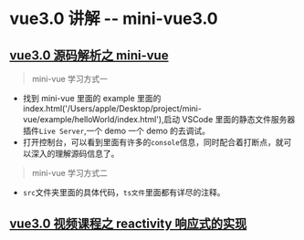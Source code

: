 # vue3.0 讲解 -- mini-vue3.0

## [vue3.0 源码解析之 mini-vue](https://github.com/shuimu0579/mini-vue)

> mini-vue 学习方式一

- 找到 mini-vue 里面的 example 里面的 index.html('/Users/apple/Desktop/project/mini-vue/example/helloWorld/index.html'),启动 VSCode 里面的静态文件服务器插件`Live Server`,一个 demo 一个 demo 的去调试。
- 打开控制台，可以看到里面有许多的`console`信息，同时配合着打断点，就可以深入的理解源码信息了。

> mini-vue 学习方式二

- `src`文件夹里面的具体代码，`ts文件`里面都有详尽的注释。

## [vue3.0 视频课程之 reactivity 响应式的实现](https://www.bilibili.com/video/BV1Rt4y1B7sC?p=1)
